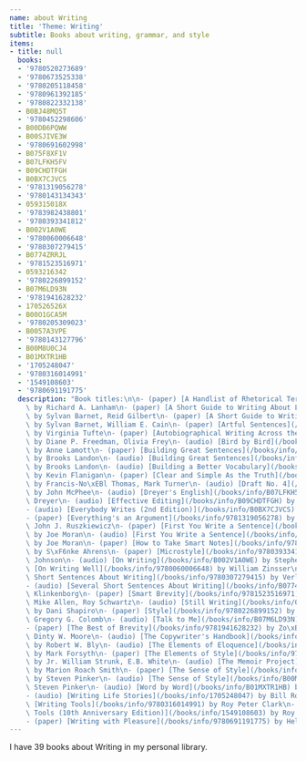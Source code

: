 ```yaml
---
name: about Writing
title: 'Theme: Writing'
subtitle: Books about writing, grammar, and style
items:
- title: null
  books:
  - '9780520273689'
  - '9780673525338'
  - '9780205118458'
  - '9780961392185'
  - '9780822332138'
  - B0BJ48MQ5T
  - '9780452298606'
  - B00DB6PQWW
  - B00SJIVE3W
  - '9780691602998'
  - B075F8XF1V
  - B07LFKH5FV
  - B09CHDTFGH
  - B0BX7CJVCS
  - '9781319056278'
  - '9780143134343'
  - 059315018X
  - '9783982438801'
  - '9780393341812'
  - B002V1A0WE
  - '9780060006648'
  - '9780307279415'
  - B0774ZRRJL
  - '9781523516971'
  - 0593216342
  - '9780226899152'
  - B07M6LD93N
  - '9781941628232'
  - 170526526X
  - B00O1GCA5M
  - '9780205309023'
  - B0057A3VPE
  - '9780143127796'
  - B00M8U0CJ4
  - B01MXTR1HB
  - '1705248047'
  - '9780316014991'
  - '1549108603'
  - '9780691191775'
  description: "Book titles:\n\n- (paper) [A Handlist of Rhetorical Terms](/books/info/9780520273689)\
    \ by Richard A. Lanham\n- (paper) [A Short Guide to Writing About Literature](/books/info/9780673525338)\
    \ by Sylvan Barnet, Reid Gilbert\n- (paper) [A Short Guide to Writing about Literature](/books/info/9780205118458)\
    \ by Sylvan Barnet, William E. Cain\n- (paper) [Artful Sentences](/books/info/9780961392185)\
    \ by Virginia Tufte\n- (paper) [Autobiographical Writing Across the Disciplines](/books/info/9780822332138)\
    \ by Diane P. Freedman, Olivia Frey\n- (audio) [Bird by Bird](/books/info/B0BJ48MQ5T)\
    \ by Anne Lamott\n- (paper) [Building Great Sentences](/books/info/9780452298606)\
    \ by Brooks Landon\n- (audio) [Building Great Sentences](/books/info/B00DB6PQWW)\
    \ by Brooks Landon\n- (audio) [Building a Better Vocabulary](/books/info/B00SJIVE3W)\
    \ by Kevin Flanigan\n- (paper) [Clear and Simple As the Truth](/books/info/9780691602998)\
    \ by Francis-No\xEBl Thomas, Mark Turner\n- (audio) [Draft No. 4](/books/info/B075F8XF1V)\
    \ by John McPhee\n- (audio) [Dreyer's English](/books/info/B07LFKH5FV) by Benjamin\
    \ Dreyer\n- (audio) [Effective Editing](/books/info/B09CHDTFGH) by Molly McCowan\n\
    - (audio) [Everybody Writes (2nd Edition)](/books/info/B0BX7CJVCS) by Ann Handley\n\
    - (paper) [Everything's an Argument](/books/info/9781319056278) by Andrea A. Lunsford,\
    \ John J. Ruszkiewicz\n- (paper) [First You Write a Sentence](/books/info/9780143134343)\
    \ by Joe Moran\n- (audio) [First You Write a Sentence](/books/info/059315018X)\
    \ by Joe Moran\n- (paper) [How to Take Smart Notes](/books/info/9783982438801)\
    \ by S\xF6nke Ahrens\n- (paper) [Microstyle](/books/info/9780393341812) by Christopher\
    \ Johnson\n- (audio) [On Writing](/books/info/B002V1A0WE) by Stephen King\n- (paper)\
    \ [On Writing Well](/books/info/9780060006648) by William Zinsser\n- (paper) [Several\
    \ Short Sentences About Writing](/books/info/9780307279415) by Verlyn Klinkenborg\n\
    - (audio) [Several Short Sentences About Writing](/books/info/B0774ZRRJL) by Verlyn\
    \ Klinkenborg\n- (paper) [Smart Brevity](/books/info/9781523516971) by Jim VandeHei,\
    \ Mike Allen, Roy Schwartz\n- (audio) [Still Writing](/books/info/0593216342)\
    \ by Dani Shapiro\n- (paper) [Style](/books/info/9780226899152) by Joseph M. Williams,\
    \ Gregory G. Colomb\n- (audio) [Talk to Me](/books/info/B07M6LD93N) by Dean Nelson\n\
    - (paper) [The Best of Brevity](/books/info/9781941628232) by Zo\xEB Bossiere,\
    \ Dinty W. Moore\n- (audio) [The Copywriter's Handbook](/books/info/170526526X)\
    \ by Robert W. Bly\n- (audio) [The Elements of Eloquence](/books/info/B00O1GCA5M)\
    \ by Mark Forsyth\n- (paper) [The Elements of Style](/books/info/9780205309023)\
    \ by Jr. William Strunk, E.B. White\n- (audio) [The Memoir Project](/books/info/B0057A3VPE)\
    \ by Marion Roach Smith\n- (paper) [The Sense of Style](/books/info/9780143127796)\
    \ by Steven Pinker\n- (audio) [The Sense of Style](/books/info/B00M8U0CJ4) by\
    \ Steven Pinker\n- (audio) [Word by Word](/books/info/B01MXTR1HB) by Kory Stamper\n\
    - (audio) [Writing Life Stories](/books/info/1705248047) by Bill Roorbach\n- (paper)\
    \ [Writing Tools](/books/info/9780316014991) by Roy Peter Clark\n- (audio) [Writing\
    \ Tools (10th Anniversary Edition)](/books/info/1549108603) by Roy Peter Clark\n\
    - (paper) [Writing with Pleasure](/books/info/9780691191775) by Helen Sword"
---
```

I have 39 books about Writing in my personal library.
